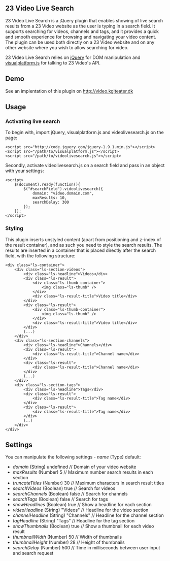 ## 23 Video Live Search

23 Video Live Search is a jQuery plugin that enables showing of live search results from a 23 Video website as the user is typing in a search field. It supports searching for videos, channels and tags, and it provides a quick and smooth experience for browsing and navigating your video content. The plugin can be used both directly on a 23 Video website and on any other website where you wish to allow searching for video.

23 Video Live Search relies on <a href="http://jquery.com/">jQuery</a> for DOM manipulation and <a href="https://github.com/23/visualplatform.js">visualplatform.js</a> for talking to 23 Video's API.

## Demo

See an implentation of this plugin on <a href="http://video.kglteater.dk">http://video.kglteater.dk</a>

## Usage

### Activating live search

To begin with, import jQuery, visualplatform.js and videolivesearch.js on the page:

	<script src="http://code.jquery.com/jquery-1.9.1.min.js"></script>
	<script src="/path/to/visualplatform.js"></script>
	<script src="/path/to/videolivesearch.js"></script>

Secondly, activate videolivesearch.js on a search field and pass in an object with your settings:

	<script>
		$(document).ready(function(){
			$("#searchField").videolivesearch({
				domain: "video.domain.com",
				maxResults: 10,
				searchDelay: 300
			});
		});
	</script>

### Styling

This plugin inserts unstyled content (apart from positioning and z-index of the result container), and as such you need to style the search results. The results are inserted in a container that is placed directly after the search field, with the following structure:

	<div class="ls-container">
		<div class="ls-section-videos">
			<div class="ls-headline">Videos</div>
			<div class="ls-result">
				<div class="ls-thumb-container">
					<img class="ls-thumb" />
				</div>
				<div class="ls-result-title">Video title</div>
			</div>
			<div class="ls-result">
				<div class="ls-thumb-container">
					<img class="ls-thumb" />
				</div>
				<div class="ls-result-title">Video title</div>
			</div>
			(...)
		</div>
		<div class="ls-section-channels">
			<div class="ls-headline">Channels</div>
			<div class="ls-result">
				<div class="ls-result-title">Channel name</div>
			</div>
			<div class="ls-result">
				<div class="ls-result-title">Channel name</div>
			</div>
			(...)
		</div>
		<div class="ls-section-tags">
			<div class="ls-headline">Tags</div>
			<div class="ls-result">
				<div class="ls-result-title">Tag name</div>
			</div>
			<div class="ls-result">
				<div class="ls-result-title">Tag name</div>
			</div>
			(..)
		</div>
	</div>

## Settings

You can manipulate the following settings - *name* (Type) default:

- *domain* (String) undefined // Domain of your video website
- *maxResults* (Number) 5 // Maximum number search results in each section
- *truncateTitles* (Number) 30 // Maximum characters in search result titles
- *searchVideos* (Boolean) true // Search for videos
- *searchChannels* (Boolean) false // Search for channels
- *searchTags* (Boolean) false  // Search for tags
- *showHeadlines* (Boolean) true  // Show a headline for each section
- *videoHeadline* (String) "Videos" // Headline for the video section
- *channelHeadline* (String) "Channels" // Headline for the channel section
- *tagHeadline* (String) "Tags" // Headline for the tag section
- *showThumbnails* (Boolean) true // Show a thumbnail for each video result
- *thumbnailWidth* (Number) 50  // Width of thumbnails
- *thumbnailHeight* (Number) 28  // Height of thumbnails
- *searchDelay* (Number) 500  // Time in milliseconds between user input and search request